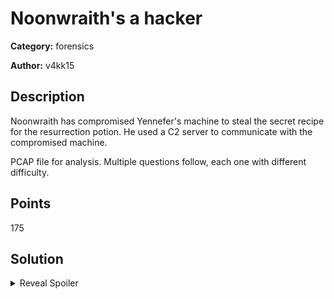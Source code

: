 # Noonwraith's a hacker
**Category:** forensics

**Author:** v4kk15

## Description
Noonwraith has compromised Yennefer's machine to steal the secret recipe for the resurrection potion. He used a C2 server to communicate with the compromised machine. 

PCAP file for analysis. Multiple questions follow, each one with different difficulty. 

## Points
175

## Solution

<details>
 <summary>Reveal Spoiler</summary>

#### Noonwraith has compromised Yennefer's machine to steal the secret recipe for the resurrection potion. He used a C2 server to communicate with the compromised machine. 
- Which protocol is used in the C2 communication? (30 points) - only one attempt
	- a. DNS
	- b. HTTPS
	- c. DoH (CORRECT)
	- d. HTTP
	- e. FTP
	- f. ICMP

Which provider is used in the C2 communication? (25 points) - two attempts maximum
	Cloudflare

What is Yennefer's private IP address? (10 points) - only one attempt
	192.168.85.133


#### Noonwraith has made a mistake when performing his attack. He accidentally exposed the C2 server IP address.
What is the public IP address of the C2 server? (15 points) - two attempts maximum
	134.209.189.120

What is the Operating System of the compromised machine? (15 points) - two attempts maximum
	linux-gnu

Which tool was used to fetch the files from the C2 server? (20 points) - only one attempt
	a. curl
	b. wget (CORRECT)
	c. browser
	d. git
	e. uGet
	
What is the version of the tool used to fetch the files from the C2 server? (10 points) - three attempts maximum
	1.19.4
	
	
#### Noonwraith made another mistake. Some parts of the communication between Yennefer's machine and the C2 server are not very secure.
Which protocol is used in the insecure communication? (10 points) - only one attempt
	a. DNS
	b. HTTPS
	c. DoH
	d. HTTP (CORRECT)
	e. FTP
	f. ICMP
	g. FTPS
	
What is the first flag? (20 points)
	CCSC{a2674l12_Th3r3_I5_n3v3r_a_s3c0nd_0pp0rtunity_to_m4k3_4_fIrSt_Impr3ssIon_021fu831} - no limit

What is the second flag? (20 points)
	CCSC{2f35a232_Th3r3's_4_gr4in_0f_truth_in_3v3ry_f4iry_t4l3_24124fsa2} - no limit


</details>
